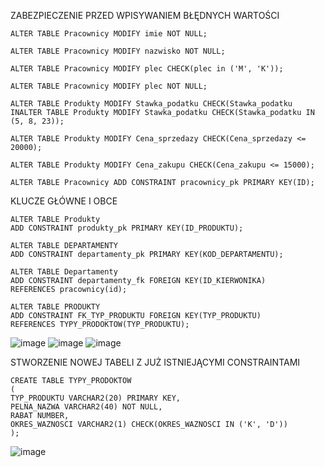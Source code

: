 ZABEZPIECZENIE PRZED WPISYWANIEM BŁĘDNYCH WARTOŚCI

````
ALTER TABLE Pracownicy MODIFY imie NOT NULL;

ALTER TABLE Pracownicy MODIFY nazwisko NOT NULL;

ALTER TABLE Pracownicy MODIFY plec CHECK(plec in ('M', 'K'));

ALTER TABLE Pracownicy MODIFY plec NOT NULL;

ALTER TABLE Produkty MODIFY Stawka_podatku CHECK(Stawka_podatku INALTER TABLE Produkty MODIFY Stawka_podatku CHECK(Stawka_podatku IN (5, 8, 23));

ALTER TABLE Produkty MODIFY Cena_sprzedazy CHECK(Cena_sprzedazy <= 20000);

ALTER TABLE Produkty MODIFY Cena_zakupu CHECK(Cena_zakupu <= 15000);

ALTER TABLE Pracownicy ADD CONSTRAINT pracownicy_pk PRIMARY KEY(ID);
````

KLUCZE GŁÓWNE I OBCE 

````
ALTER TABLE Produkty
ADD CONSTRAINT produkty_pk PRIMARY KEY(ID_PRODUKTU);

ALTER TABLE DEPARTAMENTY
ADD CONSTRAINT departamenty_pk PRIMARY KEY(KOD_DEPARTAMENTU);

ALTER TABLE Departamenty
ADD CONSTRAINT departamenty_fk FOREIGN KEY(ID_KIERWONIKA)
REFERENCES pracownicy(id);

ALTER TABLE PRODUKTY 
ADD CONSTRAINT FK_TYP_PRODUKTU FOREIGN KEY(TYP_PRODUKTU)
REFERENCES TYPY_PRODOKTOW(TYP_PRODUKTU);
````

![image](https://github.com/BartekRz1/Sklep/assets/131479846/c4d215ce-8902-444f-be90-3d2f0cf16a6b)
![image](https://github.com/BartekRz1/Sklep/assets/131479846/65f2cb06-c946-4a44-842e-c437efccc159)
![image](https://github.com/BartekRz1/Sklep/assets/131479846/1ac8ce46-8a04-4bf9-a1c7-8c58f8c60b89)


STWORZENIE NOWEJ TABELI Z JUŻ ISTNIEJĄCYMI CONSTRAINTAMI

````
CREATE TABLE TYPY_PRODOKTOW
(
TYP_PRODUKTU VARCHAR2(20) PRIMARY KEY,
PELNA_NAZWA VARCHAR2(40) NOT NULL,
RABAT NUMBER,
OKRES_WAZNOSCI VARCHAR2(1) CHECK(OKRES_WAZNOSCI IN ('K', 'D'))
);
````


![image](https://github.com/BartekRz1/Sklep/assets/131479846/8ce92ae4-b2c2-4b76-aeb5-be9cb46406a1)

